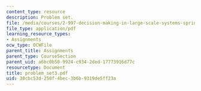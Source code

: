 ```yaml
---
content_type: resource
description: Problem set.
file: /media/courses/2-997-decision-making-in-large-scale-systems-spring-2004/30cbc53d250f4bec3b6b9319de5ff23a_problem_set3.pdf
file_type: application/pdf
learning_resource_types:
- Assignments
ocw_type: OCWFile
parent_title: Assignments
parent_type: CourseSection
parent_uid: a6bc0b50-9924-c934-2ded-17773916d77c
resourcetype: Document
title: problem_set3.pdf
uid: 30cbc53d-250f-4bec-3b6b-9319de5ff23a
---
```

